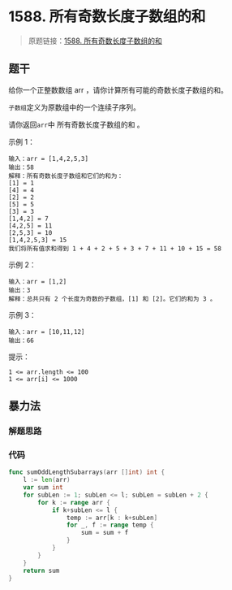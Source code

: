 # 1588. 所有奇数长度子数组的和
> 原题链接：[1588. 所有奇数长度子数组的和](https://leetcode-cn.com/problems/sum-of-all-odd-length-subarrays/)
## 题干
给你一个正整数数组 arr ，请你计算所有可能的奇数长度子数组的和。

``子数组``定义为原数组中的一个连续子序列。

请你返回``arr``中 所有奇数长度子数组的和 。

 
示例 1：
```
输入：arr = [1,4,2,5,3]
输出：58
解释：所有奇数长度子数组和它们的和为：
[1] = 1
[4] = 4
[2] = 2
[5] = 5
[3] = 3
[1,4,2] = 7
[4,2,5] = 11
[2,5,3] = 10
[1,4,2,5,3] = 15
我们将所有值求和得到 1 + 4 + 2 + 5 + 3 + 7 + 11 + 10 + 15 = 58
```
示例 2：
```
输入：arr = [1,2]
输出：3
解释：总共只有 2 个长度为奇数的子数组，[1] 和 [2]。它们的和为 3 。
```
示例 3：
```
输入：arr = [10,11,12]
输出：66
```
提示：
```
1 <= arr.length <= 100
1 <= arr[i] <= 1000
```
## 暴力法
### 解题思路
### 代码
```go
func sumOddLengthSubarrays(arr []int) int {
	l := len(arr)
	var sum int
	for subLen := 1; subLen <= l; subLen = subLen + 2 {
		for k := range arr {
			if k+subLen <= l {
				temp := arr[k : k+subLen]
				for _, f := range temp {
					sum = sum + f
				}
			}
		}
	}
	return sum
}
```

